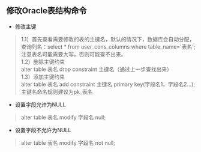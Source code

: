 ## 修改Oracle表结构命令
* 修改主键
>1.1）首先查看需要修改的表的主键名，默认的情况下，数据库会自动分配，  
查询列名：select * from user_cons_columns where table_name='表名';  
注意表名可能需要大写，否则可能查不出来。  
>1.2）删除主键约束  
alter table 表名 drop constraint 主键名（通过上一步查找出来）    
>1.3）添加主键约束  
alter table 表名 add constraint 主键名 primary key(字段名1，字段名2...);  
主键名命名规则建议为pk_表名  
+ 设置字段允许为NULL
>alter table 表名 modify 字段名 null;
- 设置字段不允许为NULL
>alter table 表名 modify 字段名 not null;